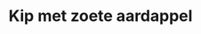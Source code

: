 ---
title: Kip met zoete aardappel
description: Gegrilde kip met zoete aardappel en groenten
image: https://images.unsplash.com/photo-1529566652340-2c41a1eb6d93
categories: [Diner, Meal-prep, Koolhydraatarm]
tijd: 45
portions: 4
ingredients:
  - 4 kipfilets
  - 2 zoete aardappelen
  - 400g sperziebonen
  - 2 rode paprika's
  - 4 el olijfolie
  - 2 tl paprikapoeder
  - 1 tl knoflookpoeder
  - Peper en zout
instructions:
  - Verwarm de oven voor op 200°C.
  - Snijd de zoete aardappel in blokjes van 2 cm.
  - Meng de zoete aardappel met 2 el olijfolie en kruiden.
  - Rooster de zoete aardappel 25 minuten in de oven.
  - Kruid de kipfilets met paprika- en knoflookpoeder.
  - Gril de kip in een grillpan 6-7 minuten per kant.
  - Kook de sperziebonen beetgaar.
  - Snijd en gril de paprika.
  - Verdeel over 4 maaltijdcontainers voor meal prep.
---